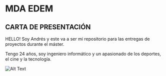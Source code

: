 # MDA EDEM

## CARTA DE PRESENTACIÓN

HELLO! Soy Andrés y este va a ser mi repositorio para las entregas de proyectos durante el máster.

Tengo 24 años, soy ingeniero informático y un apasionado de los deportes, el cine y la tecnología.

![Alt Text][def]

[def]: https://media.giphy.com/media/8iFzknXw22iXu/giphy.gif